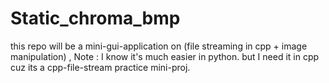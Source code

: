 # Static_chroma_bmp
this repo will be a mini-gui-application on (file streaming in cpp  + image manipulation)  , Note : I know it's much easier in python. but I need it in cpp cuz its  a cpp-file-stream practice mini-proj.

